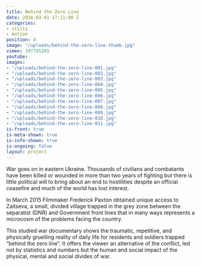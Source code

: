 ```yaml
---
title: Behind the Zero Line
date: 2016-03-01 17:11:00 Z
categories:
- stills
- motion
position: 4
image: "/uploads/behind-the-zero-line-thumb.jpg"
vimeo: 197785201
youtube: 
images:
- "/uploads/behind-the-zero-line-001.jpg"
- "/uploads/behind-the-zero-line-002.jpg"
- "/uploads/behind-the-zero-line-003.jpg"
- "/uploads/behind-the-zero-line-004.jpg"
- "/uploads/behind-the-zero-line-005.jpg"
- "/uploads/behind-the-zero-line-006.jpg"
- "/uploads/behind-the-zero-line-007.jpg"
- "/uploads/behind-the-zero-line-008.jpg"
- "/uploads/behind-the-zero-line-009.jpg"
- "/uploads/behind-the-zero-line-010.jpg"
- "/uploads/behind-the-zero-line-011.jpg"
is-front: true
is-meta-shown: true
is-info-shown: true
is-ongoing: false
layout: project
---
```


War goes on in eastern Ukraine. Thousands of civilians and combatants have been killed or wounded in more than two years of fighting but there is little political will to bring about an end to hostilities despite an official ceasefire and much of the world has lost interest.

In March 2015 Filmmaker Frederick Paxton obtained unique access to Zaitseva, a small, divided village trapped in the grey zone between the separatist (DNR) and Government front lines that in many ways represents a microcosm of the problems facing the country. 

This studied war documentary shows the traumatic, repetitive, and physically gruelling reality of daily life for residents and soldiers trapped “behind the zero line”.  It offers the viewer an alternative of the conflict, led not by statistics and numbers but the human and social impact of the physical, mental and social divides of war.